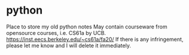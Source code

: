 # python
Place to store my old python notes
May contain courseware from opensource courses, i.e. CS61a by UCB. https://inst.eecs.berkeley.edu/~cs61a/fa20/
If there is any infringement, please let me know and I will delete it immediately.
